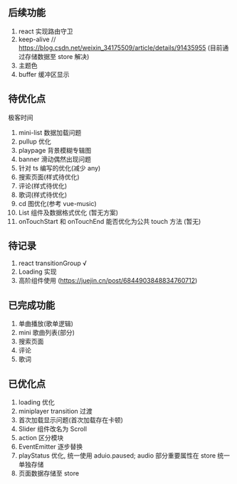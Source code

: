 ## 后续功能

1.  react 实现路由守卫
2.  keep-alive // https://blog.csdn.net/weixin_34175509/article/details/91435955 (目前通过存储数据至 store 解决)
3.  主题色
4.  buffer 缓冲区显示

## 待优化点

极客时间

1. mini-list 数据加载问题
2. pullup 优化
3. playpage 背景模糊专辑图
4. banner 滑动偶然出现问题
5. 针对 ts 编写的优化(减少 any)
6. 搜索页面(样式待优化)
7. 评论(样式待优化)
8. 歌词(样式待优化)
9.  cd 图优化(参考 vue-music)
10. List 组件及数据格式优化 (暂无方案)
11. onTouchStart 和 onTouchEnd 能否优化为公共 touch 方法 (暂无)

## 待记录

1. react transitionGroup √
2. Loading 实现
3. 高阶组件使用 (https://juejin.cn/post/6844903848834760712)

## 已完成功能

1. 单曲播放(歌单逻辑)
2. mini 歌曲列表(部分)
3. 搜索页面
4. 评论
5. 歌词

## 已优化点

1. loading 优化
2. miniplayer transition 过渡
3. 首次加载显示问题(首次加载存在卡顿)
4. Slider 组件改名为 Scroll
5. action 区分模块
6. EventEmitter 逐步替换
7. playStatus 优化, 统一使用 aduio.paused; audio 部分重要属性在 store 统一单独存储
8. 页面数据存储至 store
